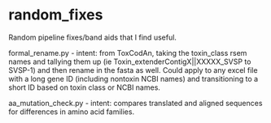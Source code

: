 # random_fixes
Random pipeline fixes/band aids that I find useful.

formal_rename.py - intent: from ToxCodAn, taking the toxin_class rsem names and tallying them up (ie Toxin_extenderContigX||XXXXX_SVSP to SVSP-1) and then rename in the fasta as well. Could apply to any excel file with a long gene ID (including nontoxin NCBI names) and transitioning to a short ID based on toxin class or NCBI names.

aa_mutation_check.py - intent: compares translated and aligned sequences for differences in amino acid families.
